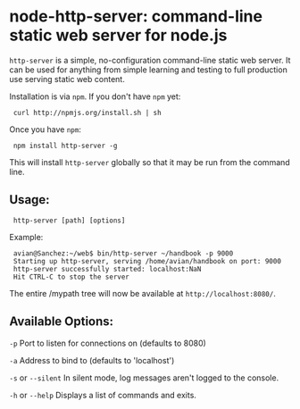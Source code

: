 # node-http-server: command-line static web server for node.js

`http-server` is a simple, no-configuration command-line static web server.  It can be used for anything from simple learning and testing to full production use serving static web content.

Installation is via `npm`.  If you don't have `npm` yet:

     curl http://npmjs.org/install.sh | sh
     
Once you have `npm`:

     npm install http-server -g
     
This will install `http-server` globally so that it may be run from the command line.

## Usage:

     http-server [path] [options]

Example:

     avian@Sanchez:~/web$ bin/http-server ~/handbook -p 9000
     Starting up http-server, serving /home/avian/handbook on port: 9000
     http-server successfully started: localhost:NaN
     Hit CTRL-C to stop the server 
     
The entire /mypath tree will now be available at `http://localhost:8080/`.  



## Available Options:

`-p` Port to listen for connections on (defaults to 8080)

`-a` Address to bind to (defaults to 'localhost')

`-s` or `--silent` In silent mode, log messages aren't logged to the console.

`-h` or `--help` Displays a list of commands and exits.


